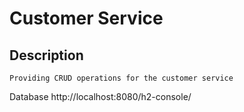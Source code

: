 # Customer Service
## Description
    Providing CRUD operations for the customer service

Database
http://localhost:8080/h2-console/